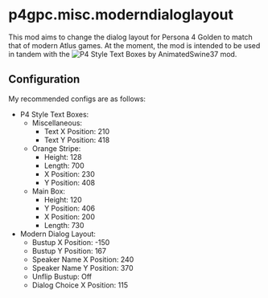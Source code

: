 # p4gpc.misc.moderndialoglayout
This mod aims to change the dialog layout for Persona 4 Golden to match that of modern Atlus games. At the moment, the mod is intended to be used in tandem with the ![P4 Style Text Boxes by AnimatedSwine37](https://github.com/AnimatedSwine37/p4g64.p4TextBoxes/assets/24914353/de7aa5ba-1aa8-407a-a4c3-0c8a97c08e4f) mod.


## Configuration
My recommended configs are as follows:

- P4 Style Text Boxes:
  - Miscellaneous:
    - Text X Position: 210
    - Text Y Position: 418
  - Orange Stripe:
    - Height: 128
    - Length: 700
    - X Position: 230
    - Y Position: 408
  - Main Box:
    - Height: 120
    - Y Position: 406
    - X Position: 200
    - Length: 730
- Modern Dialog Layout:
  - Bustup X Position: -150
  - Bustup Y Position: 167
  - Speaker Name X Position: 240
  - Speaker Name Y Position: 370
  - Unflip Bustup: Off
  - Dialog Choice X Position: 115


